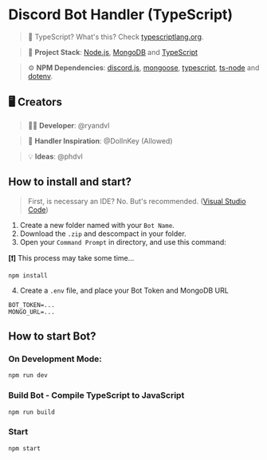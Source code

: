 # Discord Bot Handler (TypeScript)

> 🤔 TypeScript? What's this? Check [typescriptlang.org](https://www.typescriptlang.org).

> 🧪 **Project Stack**: [Node.js](https://nodejs.org/en), [MongoDB](https://www.mongodb.com/pt-br) and [TypeScript](https://www.typescriptlang.org)

> ⚙️ **NPM Dependencies**: [discord.js](https://www.npmjs.com/package/discord.js), [mongoose](https://www.npmjs.com/package/mongoose), [typescript](https://www.npmjs.com/package/typescript), [ts-node](https://www.npmjs.com/package/ts-node) and [dotenv](https://www.npmjs.com/package/dotenv).

## 🖥️ Creators
> 🧑‍💻 **Developer**: @ryandvl

> 🔎 **Handler Inspiration**: @DollnKey (Allowed)

> 💡 **Ideas**: @phdvl

## How to install and start?

> First, is necessary an IDE? No. But's recommended. ([Visual Studio Code](https://code.visualstudio.com))

1. Create a new folder named with your `Bot Name`.
2. Download the `.zip` and descompact in your folder.
3. Open your `Command Prompt` in directory, and use this command:

**[❗]** This process may take some time...
```
npm install
```

4. Create a `.env` file, and place your Bot Token and MongoDB URL
```
BOT_TOKEN=...
MONGO_URL=...
```

## How to start Bot?

### On Development Mode:
```
npm run dev
```

### Build Bot - Compile TypeScript to JavaScript
```
npm run build
```

### Start
```
npm start
```